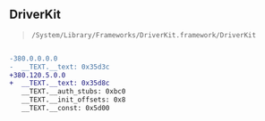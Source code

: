 ## DriverKit

> `/System/Library/Frameworks/DriverKit.framework/DriverKit`

```diff

-380.0.0.0.0
-  __TEXT.__text: 0x35d3c
+380.120.5.0.0
+  __TEXT.__text: 0x35d8c
   __TEXT.__auth_stubs: 0xbc0
   __TEXT.__init_offsets: 0x8
   __TEXT.__const: 0x5d00

```
